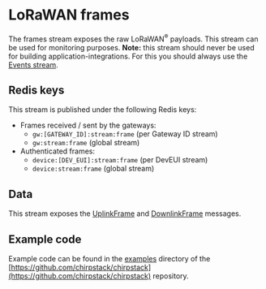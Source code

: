 # LoRaWAN frames

The frames stream exposes the raw LoRaWAN<sup>&reg;</sup> payloads.
This stream can be used for monitoring purposes. **Note:** this stream
should never be used for building application-integrations. For this
you should always use the [Events stream](./events.md).

## Redis keys

This stream is published under the following Redis keys:

* Frames received / sent by the gateways:
    * `gw:[GATEWAY_ID]:stream:frame` (per Gateway ID stream)
    * `gw:stream:frame` (global stream)
* Authenticated frames:
    * `device:[DEV_EUI]:stream:frame` (per DevEUI stream)
    * `device:stream:frame` (global stream)

## Data

This stream exposes the [UplinkFrame](https://github.com/chirpstack/chirpstack/blob/master/api/proto/gw/gw.proto#L473)
and [DownlinkFrame](https://github.com/chirpstack/chirpstack/blob/master/api/proto/gw/gw.proto#L501)
messages.

## Example code

Example code can be found in the [examples](https://github.com/chirpstack/chirpstack/tree/master/examples)
directory of the [https://github.com/chirpstack/chirpstack](https://github.com/chirpstack/chirpstack)
repository.
